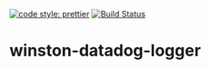 [![code style: prettier](https://img.shields.io/badge/code_style-prettier-ff69b4.svg?style=flat-square)](https://github.com/prettier/prettier)
[![Build Status](https://travis-ci.com/kioannou/winston-datadog-logger.svg?branch=master)](https://travis-ci.com/kioannou/winston-datadog-logger)

# winston-datadog-logger

